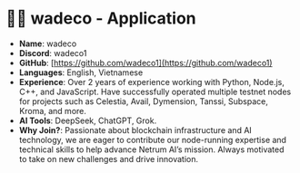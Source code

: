 # 🧑‍💻 wadeco - Application 

* **Name**: wadeco
* **Discord**: wadeco1
* **GitHub**: [https://github.com/wadeco1](https://github.com/wadeco1)
* **Languages**: English, Vietnamese
* **Experience**: Over 2 years of experience working with Python, Node.js, C++, and JavaScript. Have successfully operated multiple testnet nodes for projects such as Celestia, Avail, Dymension, Tanssi, Subspace, Kroma, and more.
* **AI Tools**: DeepSeek, ChatGPT, Grok. 
* **Why Join?**: Passionate about blockchain infrastructure and AI technology, we are eager to contribute our node-running expertise and technical skills to help advance Netrum AI’s mission. Always motivated to take on new challenges and drive innovation.
